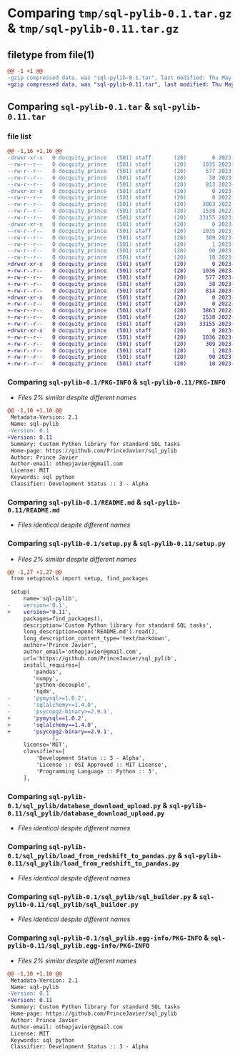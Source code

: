 # Comparing `tmp/sql-pylib-0.1.tar.gz` & `tmp/sql-pylib-0.11.tar.gz`

## filetype from file(1)

```diff
@@ -1 +1 @@
-gzip compressed data, was "sql-pylib-0.1.tar", last modified: Thu May 18 07:48:38 2023, max compression
+gzip compressed data, was "sql-pylib-0.11.tar", last modified: Thu May 18 08:16:26 2023, max compression
```

## Comparing `sql-pylib-0.1.tar` & `sql-pylib-0.11.tar`

### file list

```diff
@@ -1,16 +1,16 @@
-drwxr-xr-x   0 docquity_prince   (501) staff       (20)        0 2023-05-18 07:48:38.333621 sql-pylib-0.1/
--rw-r--r--   0 docquity_prince   (501) staff       (20)     1035 2023-05-18 07:48:38.333420 sql-pylib-0.1/PKG-INFO
--rw-r--r--   0 docquity_prince   (501) staff       (20)      577 2023-05-18 07:48:29.000000 sql-pylib-0.1/README.md
--rw-r--r--   0 docquity_prince   (501) staff       (20)       38 2023-05-18 07:48:38.333684 sql-pylib-0.1/setup.cfg
--rw-r--r--   0 docquity_prince   (501) staff       (20)      813 2023-05-18 07:47:14.000000 sql-pylib-0.1/setup.py
-drwxr-xr-x   0 docquity_prince   (501) staff       (20)        0 2023-05-18 07:48:38.331391 sql-pylib-0.1/sql_pylib/
--rw-r--r--   0 docquity_prince   (501) staff       (20)        0 2022-10-27 02:59:22.000000 sql-pylib-0.1/sql_pylib/__init__.py
--rw-r--r--   0 docquity_prince   (501) staff       (20)     3863 2022-10-27 02:59:22.000000 sql-pylib-0.1/sql_pylib/database_download_upload.py
--rw-r--r--   0 docquity_prince   (501) staff       (20)     1538 2022-10-27 02:59:22.000000 sql-pylib-0.1/sql_pylib/load_from_redshift_to_pandas.py
--rw-r--r--   0 docquity_prince   (501) staff       (20)    33155 2023-05-18 07:21:12.000000 sql-pylib-0.1/sql_pylib/sql_builder.py
-drwxr-xr-x   0 docquity_prince   (501) staff       (20)        0 2023-05-18 07:48:38.333160 sql-pylib-0.1/sql_pylib.egg-info/
--rw-r--r--   0 docquity_prince   (501) staff       (20)     1035 2023-05-18 07:48:38.000000 sql-pylib-0.1/sql_pylib.egg-info/PKG-INFO
--rw-r--r--   0 docquity_prince   (501) staff       (20)      309 2023-05-18 07:48:38.000000 sql-pylib-0.1/sql_pylib.egg-info/SOURCES.txt
--rw-r--r--   0 docquity_prince   (501) staff       (20)        1 2023-05-18 07:48:38.000000 sql-pylib-0.1/sql_pylib.egg-info/dependency_links.txt
--rw-r--r--   0 docquity_prince   (501) staff       (20)       90 2023-05-18 07:48:38.000000 sql-pylib-0.1/sql_pylib.egg-info/requires.txt
--rw-r--r--   0 docquity_prince   (501) staff       (20)       10 2023-05-18 07:48:38.000000 sql-pylib-0.1/sql_pylib.egg-info/top_level.txt
+drwxr-xr-x   0 docquity_prince   (501) staff       (20)        0 2023-05-18 08:16:26.337106 sql-pylib-0.11/
+-rw-r--r--   0 docquity_prince   (501) staff       (20)     1036 2023-05-18 08:16:26.336907 sql-pylib-0.11/PKG-INFO
+-rw-r--r--   0 docquity_prince   (501) staff       (20)      577 2023-05-18 07:48:29.000000 sql-pylib-0.11/README.md
+-rw-r--r--   0 docquity_prince   (501) staff       (20)       38 2023-05-18 08:16:26.337159 sql-pylib-0.11/setup.cfg
+-rw-r--r--   0 docquity_prince   (501) staff       (20)      814 2023-05-18 08:15:32.000000 sql-pylib-0.11/setup.py
+drwxr-xr-x   0 docquity_prince   (501) staff       (20)        0 2023-05-18 08:16:26.332332 sql-pylib-0.11/sql_pylib/
+-rw-r--r--   0 docquity_prince   (501) staff       (20)        0 2022-10-27 02:59:22.000000 sql-pylib-0.11/sql_pylib/__init__.py
+-rw-r--r--   0 docquity_prince   (501) staff       (20)     3863 2022-10-27 02:59:22.000000 sql-pylib-0.11/sql_pylib/database_download_upload.py
+-rw-r--r--   0 docquity_prince   (501) staff       (20)     1538 2022-10-27 02:59:22.000000 sql-pylib-0.11/sql_pylib/load_from_redshift_to_pandas.py
+-rw-r--r--   0 docquity_prince   (501) staff       (20)    33155 2023-05-18 07:21:12.000000 sql-pylib-0.11/sql_pylib/sql_builder.py
+drwxr-xr-x   0 docquity_prince   (501) staff       (20)        0 2023-05-18 08:16:26.336664 sql-pylib-0.11/sql_pylib.egg-info/
+-rw-r--r--   0 docquity_prince   (501) staff       (20)     1036 2023-05-18 08:16:26.000000 sql-pylib-0.11/sql_pylib.egg-info/PKG-INFO
+-rw-r--r--   0 docquity_prince   (501) staff       (20)      309 2023-05-18 08:16:26.000000 sql-pylib-0.11/sql_pylib.egg-info/SOURCES.txt
+-rw-r--r--   0 docquity_prince   (501) staff       (20)        1 2023-05-18 08:16:26.000000 sql-pylib-0.11/sql_pylib.egg-info/dependency_links.txt
+-rw-r--r--   0 docquity_prince   (501) staff       (20)       90 2023-05-18 08:16:26.000000 sql-pylib-0.11/sql_pylib.egg-info/requires.txt
+-rw-r--r--   0 docquity_prince   (501) staff       (20)       10 2023-05-18 08:16:26.000000 sql-pylib-0.11/sql_pylib.egg-info/top_level.txt
```

### Comparing `sql-pylib-0.1/PKG-INFO` & `sql-pylib-0.11/PKG-INFO`

 * *Files 2% similar despite different names*

```diff
@@ -1,10 +1,10 @@
 Metadata-Version: 2.1
 Name: sql-pylib
-Version: 0.1
+Version: 0.11
 Summary: Custom Python library for standard SQL tasks
 Home-page: https://github.com/PrinceJavier/sql_pylib
 Author: Prince Javier
 Author-email: othepjavier@gmail.com
 License: MIT
 Keywords: sql python
 Classifier: Development Status :: 3 - Alpha
```

### Comparing `sql-pylib-0.1/README.md` & `sql-pylib-0.11/README.md`

 * *Files identical despite different names*

### Comparing `sql-pylib-0.1/setup.py` & `sql-pylib-0.11/setup.py`

 * *Files 2% similar despite different names*

```diff
@@ -1,27 +1,27 @@
 from setuptools import setup, find_packages
 
 setup(
     name='sql-pylib',
-    version='0.1',
+    version='0.11',
     packages=find_packages(),
     description='Custom Python library for standard SQL tasks',
     long_description=open('README.md').read(),
     long_description_content_type='text/markdown',
     author='Prince Javier',
     author_email='othepjavier@gmail.com',
     url='https://github.com/PrinceJavier/sql_pylib',
     install_requires=[
 		'pandas',
 		'numpy',
 		'python-decouple',
 		'tqdm',
-		'pymysql>=1.0.2',
-		'sqlalchemy>=1.4.0',
-		'psycopg2-binary>=2.9.1',
+		'pymysql==1.0.2',
+		'sqlalchemy==1.4.0',
+		'psycopg2-binary==2.9.1',
     		  ],  
     license='MIT',
     classifiers=[
         'Development Status :: 3 - Alpha',
         'License :: OSI Approved :: MIT License',
         'Programming Language :: Python :: 3',
     ],
```

### Comparing `sql-pylib-0.1/sql_pylib/database_download_upload.py` & `sql-pylib-0.11/sql_pylib/database_download_upload.py`

 * *Files identical despite different names*

### Comparing `sql-pylib-0.1/sql_pylib/load_from_redshift_to_pandas.py` & `sql-pylib-0.11/sql_pylib/load_from_redshift_to_pandas.py`

 * *Files identical despite different names*

### Comparing `sql-pylib-0.1/sql_pylib/sql_builder.py` & `sql-pylib-0.11/sql_pylib/sql_builder.py`

 * *Files identical despite different names*

### Comparing `sql-pylib-0.1/sql_pylib.egg-info/PKG-INFO` & `sql-pylib-0.11/sql_pylib.egg-info/PKG-INFO`

 * *Files 2% similar despite different names*

```diff
@@ -1,10 +1,10 @@
 Metadata-Version: 2.1
 Name: sql-pylib
-Version: 0.1
+Version: 0.11
 Summary: Custom Python library for standard SQL tasks
 Home-page: https://github.com/PrinceJavier/sql_pylib
 Author: Prince Javier
 Author-email: othepjavier@gmail.com
 License: MIT
 Keywords: sql python
 Classifier: Development Status :: 3 - Alpha
```

